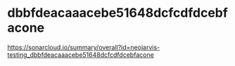 # dbbfdeacaaacebe51648dcfcdfdcebfacone
https://sonarcloud.io/summary/overall?id=neojarvis-testing_dbbfdeacaaacebe51648dcfcdfdcebfacone
